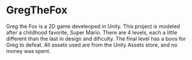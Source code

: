 # GregTheFox
Greg the Fox is a 2D game develeoped in Unity. This project is modeled after a childhood favorite, Super Mario. 
There are 4 levels, each a little different than the last in design and dificulty. The final level has a boos for Greg to defeat. 
All assets used are from the Unity Assets store, and no money was spent.
